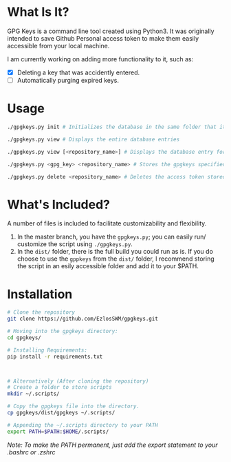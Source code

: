 # What Is It?
GPG Keys is a command line tool created using Python3. It was originally intended to save Github Personal access token to make them easily accessible from your local machine. 

I am currently working on adding more functionality to it, such as: 
- [x] Deleting a key that was accidently entered.  
- [ ] Automatically purging expired keys. 

# Usage 
```bash 
./gpgkeys.py init # Initializes the database in the same folder that it is stored. 

./gpgkeys.py view # Displays the entire database entries

./gpgkeys.py view [<repository_name>] # Displays the database entry for the repository name that was specificied

./gpgkeys.py <gpg_key> <repository_name> # Stores the gpgkeys specified into the database. 

./gpgkeys.py delete <repository_name> # Deletes the access token stored for the specifed repository name.
```

# What's Included?
A number of files is included to facilitate customizability and flexibility. 

1. In the master branch, you have the `gpgkeys.py`; you can easily run/ customize the script using `./gpgkeys.py`. 
1. In the `dist/` folder, there is the full build you could run as is. If you do choose to use the `gppkeys` from the `dist/` folder, I recommend storing the script in an esily accessible folder and add it to your $PATH.

# Installation

```Bash 
# Clone the repository
git clone https://github.com/EzlosSWM/gpgkeys.git

# Moving into the gpgkeys directory: 
cd gpgkeys/

# Installing Requirements: 
pip install -r requirements.txt



# Alternatively (After cloning the repository) 
# Create a folder to store scripts
mkdir ~/.scripts/

# Copy the gpgkeys file into the directory. 
cp gpgkeys/dist/gpgkeys ~/.scripts/

# Appending the ~/.scripts directory to your PATH
export PATH=$PATH:$HOME/.scripts/
```

*Note: To make the PATH permanent, just add the export statement to your .bashrc or .zshrc*